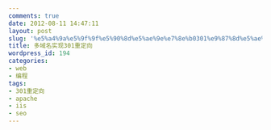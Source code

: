 ```yaml
---
comments: true
date: 2012-08-11 14:47:11
layout: post
slug: '%e5%a4%9a%e5%9f%9f%e5%90%8d%e5%ae%9e%e7%8e%b0301%e9%87%8d%e5%ae%9a%e5%90%91'
title: 多域名实现301重定向
wordpress_id: 194
categories:
- web
- 编程
tags:
- 301重定向
- apache
- iis
- seo
---
```


